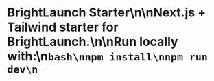 # BrightLaunch Starter\n\nNext.js + Tailwind starter for BrightLaunch.\n\nRun locally with:\n```bash\nnpm install\nnpm run dev\n```